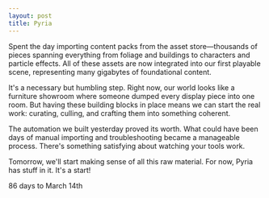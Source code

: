 ```yaml
---
layout: post
title: Pyria
---
```


Spent the day importing content packs from the asset store—thousands of pieces spanning everything from foliage and buildings to characters and particle effects. All of these assets are now integrated into our first playable scene, representing many gigabytes of foundational content.

It's a necessary but humbling step. Right now, our world looks like a furniture showroom where someone dumped every display piece into one room. But having these building blocks in place means we can start the real work: curating, culling, and crafting them into something coherent.

The automation we built yesterday proved its worth. What could have been days of manual importing and troubleshooting became a manageable process. There's something satisfying about watching your tools work.

Tomorrow, we'll start making sense of all this raw material. For now, Pyria has stuff in it. It's a start!

86 days to March 14th​​​​​​​​​​​​​​​​